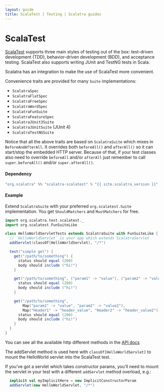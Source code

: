 ```yaml
---
layout: guide
title: ScalaTest | Testing | Scalatra guides
---
```


<div class="page-header">
  <h1>ScalaTest</h1>
</div>

[ScalaTest](http://scalatest.org/) supports three main styles of testing out of 
the box: test-driven development (TDD), behavior-driven development (BDD), and
acceptance testing. ScalaTest also supports writing JUnit and TestNG tests in 
Scala.

Scalatra has an integration to make the use of ScalaTest more convenient.

Convenience traits are provided for many `Suite` implementations:

* `ScalatraSpec`
* `ScalatraFlatSpec`
* `ScalatraFreeSpec`
* `ScalatraWordSpec`
* `ScalatraFunSuite`
* `ScalatraFeatureSpec`
* `ScalatraJUnit3Suite`
* `ScalatraJUnitSuite` (JUnit 4)
* `ScalatraTestNGSuite`

<span class="badge badge-info"><i class="icon-flag icon-white"></i></span>
Notice that all the above traits are based on `ScalatraSuite` which mixes in `BeforeAndAfterAll`. It overrides both `beforeAll()` and `afterAll()` so it can start/stop the embedded HTTP server. Because of that, if your test classes also need to override `beforeAll` and/or `afterAll` just remember to call `super.beforeAll()` and/or `super.afterAll()`.

#### Dependency

```scala
"org.scalatra" %% "scalatra-scalatest" % "{{ site.scalatra_version }}" % "test"
```

#### Example

Extend `ScalatraSuite` with your preferred `org.scalatest.Suite` implementation.
You get `ShouldMatchers` and `MustMatchers` for free.

```scala
import org.scalatra.test.scalatest._
import org.scalatest.FunSuiteLike

class HelloWorldServletTests extends ScalatraSuite with FunSuiteLike {
  // `HelloWorldServlet` is your app which extends ScalatraServlet
  addServlet(classOf[HelloWorldServlet], "/*")

  test("simple get") {
    get("/path/to/something") {
      status should equal (200)
      body should include ("hi!")
    }

    get("/path/to/something", ("param1" -> "value"), ("param2" -> "value2")) {
      status should equal (200)
      body should include ("hi!")
    }

    get("/path/to/something",
        Map("param1" -> "value", "param2" -> "value2"),
        Map("Header1" -> "header_value", "Header2" -> "header_value2")) {
      status should equal (200)
      body should include ("hi!")
    }
  }
}
```

You can see all the available http different methods in the [API docs](/2.3/api/#org.scalatra.test.Client)

The addServlet method is used here with `classOf[HelloWorldServlet]` to mount
the HelloWorld servlet into the ScalaTest test.

If you've got a servlet which takes constructor params, you'll need to mount the servlet in your test with a different `addServlet` method overload, e.g.:

```scala
  implicit val myImplicitHere = new ImplicitConstructorParam
  addServlet(new HelloWorldServlet, "/*")
```
